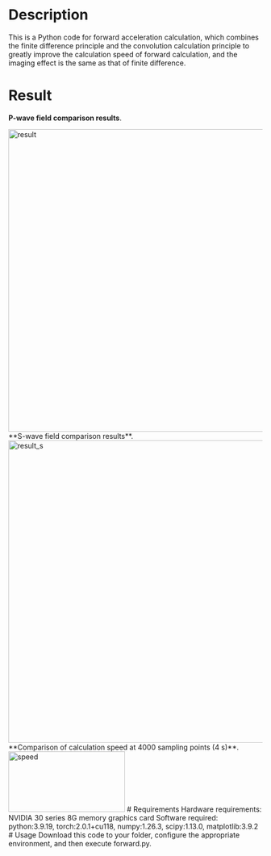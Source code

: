 # Description
This is a Python code for forward acceleration calculation, which combines the finite difference principle and the convolution calculation principle to greatly improve the calculation speed of forward calculation, and the imaging effect is the same as that of finite difference.

# Result
**P-wave field comparison results**.

<img width="1000" height="600" alt="result" src="https://github.com/user-attachments/assets/6357435e-110c-48f1-8e66-4ddd7332d7f2" />
**S-wave field comparison results**.

<img width="1000" height="600" alt="result_s" src="https://github.com/user-attachments/assets/a457b838-ca45-4772-b77e-cd1f2a14d556" />
**Comparison of calculation speed at 4000 sampling points (4 s)**.

<img width="231" height="120" alt="speed" src="https://github.com/user-attachments/assets/b3e8ea33-777d-4c69-be27-32187de6e4a6" />
# Requirements
Hardware requirements: NVIDIA 30 series 8G memory graphics card
Software required: python:3.9.19, torch:2.0.1+cu118, numpy:1.26.3, scipy:1.13.0, matplotlib:3.9.2
# Usage
Download this code to your folder, configure the appropriate environment, and then execute forward.py.
